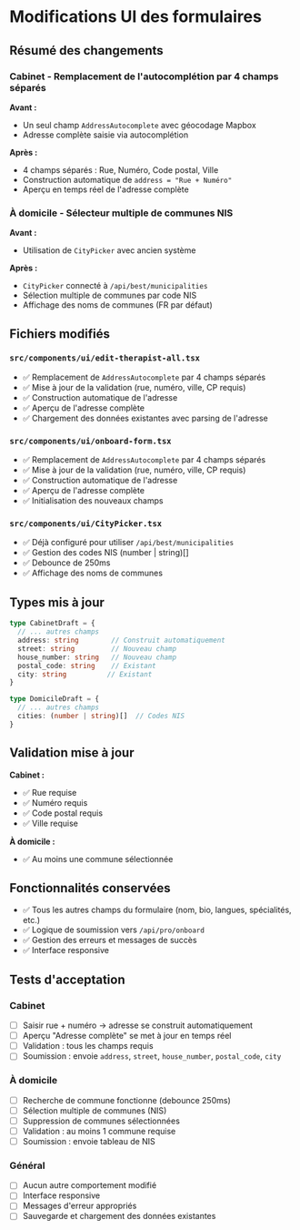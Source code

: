 # Modifications UI des formulaires

## Résumé des changements

### Cabinet - Remplacement de l'autocomplétion par 4 champs séparés

**Avant :**
- Un seul champ `AddressAutocomplete` avec géocodage Mapbox
- Adresse complète saisie via autocomplétion

**Après :**
- 4 champs séparés : Rue, Numéro, Code postal, Ville
- Construction automatique de `address = "Rue + Numéro"`
- Aperçu en temps réel de l'adresse complète

### À domicile - Sélecteur multiple de communes NIS

**Avant :**
- Utilisation de `CityPicker` avec ancien système

**Après :**
- `CityPicker` connecté à `/api/best/municipalities`
- Sélection multiple de communes par code NIS
- Affichage des noms de communes (FR par défaut)

## Fichiers modifiés

### `src/components/ui/edit-therapist-all.tsx`
- ✅ Remplacement de `AddressAutocomplete` par 4 champs séparés
- ✅ Mise à jour de la validation (rue, numéro, ville, CP requis)
- ✅ Construction automatique de l'adresse
- ✅ Aperçu de l'adresse complète
- ✅ Chargement des données existantes avec parsing de l'adresse

### `src/components/ui/onboard-form.tsx`
- ✅ Remplacement de `AddressAutocomplete` par 4 champs séparés
- ✅ Mise à jour de la validation (rue, numéro, ville, CP requis)
- ✅ Construction automatique de l'adresse
- ✅ Aperçu de l'adresse complète
- ✅ Initialisation des nouveaux champs

### `src/components/ui/CityPicker.tsx`
- ✅ Déjà configuré pour utiliser `/api/best/municipalities`
- ✅ Gestion des codes NIS (number | string)[]
- ✅ Debounce de 250ms
- ✅ Affichage des noms de communes

## Types mis à jour

```typescript
type CabinetDraft = {
  // ... autres champs
  address: string        // Construit automatiquement
  street: string         // Nouveau champ
  house_number: string   // Nouveau champ
  postal_code: string    // Existant
  city: string          // Existant
}

type DomicileDraft = {
  // ... autres champs
  cities: (number | string)[]  // Codes NIS
}
```

## Validation mise à jour

**Cabinet :**
- ✅ Rue requise
- ✅ Numéro requis
- ✅ Code postal requis
- ✅ Ville requise

**À domicile :**
- ✅ Au moins une commune sélectionnée

## Fonctionnalités conservées

- ✅ Tous les autres champs du formulaire (nom, bio, langues, spécialités, etc.)
- ✅ Logique de soumission vers `/api/pro/onboard`
- ✅ Gestion des erreurs et messages de succès
- ✅ Interface responsive

## Tests d'acceptation

### Cabinet
- [ ] Saisir rue + numéro → adresse se construit automatiquement
- [ ] Aperçu "Adresse complète" se met à jour en temps réel
- [ ] Validation : tous les champs requis
- [ ] Soumission : envoie `address`, `street`, `house_number`, `postal_code`, `city`

### À domicile
- [ ] Recherche de commune fonctionne (debounce 250ms)
- [ ] Sélection multiple de communes (NIS)
- [ ] Suppression de communes sélectionnées
- [ ] Validation : au moins 1 commune requise
- [ ] Soumission : envoie tableau de NIS

### Général
- [ ] Aucun autre comportement modifié
- [ ] Interface responsive
- [ ] Messages d'erreur appropriés
- [ ] Sauvegarde et chargement des données existantes
